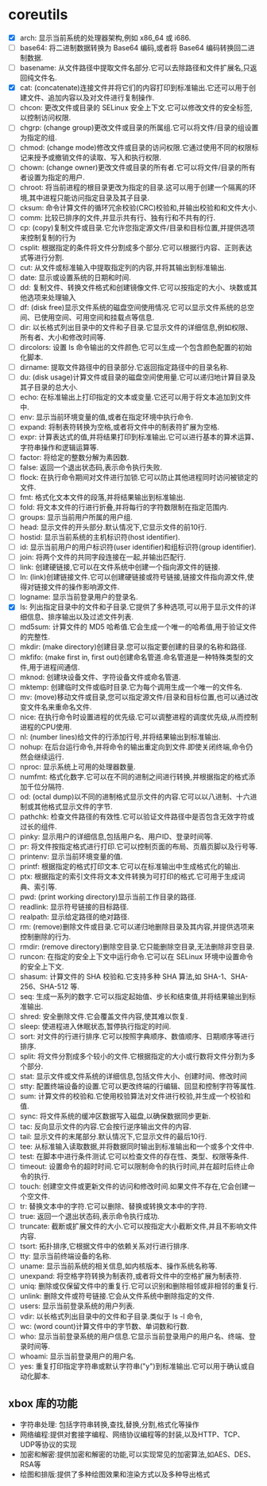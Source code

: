# coreutils

- [x] arch: 显示当前系统的处理器架构,例如 x86_64 或 i686.
- [ ] base64: 将二进制数据转换为 Base64 编码,或者将 Base64 编码转换回二进制数据.
- [ ] basename: 从文件路径中提取文件名部分.它可以去除路径和文件扩展名,只返回纯文件名.
- [x] cat: (concatenate)连接文件并将它们的内容打印到标准输出.它还可以用于创建文件、追加内容以及对文件进行复制操作.
- [ ] chcon: 更改文件或目录的 SELinux 安全上下文.它可以修改文件的安全标签,以控制访问权限.
- [ ] chgrp: (change group)更改文件或目录的所属组.它可以将文件/目录的组设置为指定的组.
- [ ] chmod: (change mode)修改文件或目录的访问权限.它通过使用不同的权限标记来授予或撤销文件的读取、写入和执行权限.
- [ ] chown: (change owner)更改文件或目录的所有者.它可以将文件/目录的所有者设置为指定的用户.
- [ ] chroot: 将当前进程的根目录更改为指定的目录.这可以用于创建一个隔离的环境,其中进程只能访问指定目录及其子目录.
- [ ] cksum: 命令计算文件的循环冗余校验(CRC)校验和,并输出校验和和文件大小.
- [ ] comm: 比较已排序的文件,并显示共有行、独有行和不共有的行.
- [ ] cp: (copy)复制文件或目录.它允许您指定源文件/目录和目标位置,并提供选项来控制复制的行为
- [ ] csplit: 根据指定的条件将文件分割成多个部分.它可以根据行内容、正则表达式等进行分割.
- [ ] cut: 从文件或标准输入中提取指定列的内容,并将其输出到标准输出.
- [ ] date: 显示或设置系统的日期和时间.
- [ ] dd: 复制文件、转换文件格式和创建镜像文件.它可以按指定的大小、块数或其他选项来处理输入
- [ ] df: (disk free)显示文件系统的磁盘空间使用情况.它可以显示文件系统的总空间、已使用空间、可用空间和挂载点等信息.
- [ ] dir: 以长格式列出目录中的文件和子目录.它显示文件的详细信息,例如权限、所有者、大小和修改时间等.
- [ ] dircolors: 设置 ls 命令输出的文件颜色.它可以生成一个包含颜色配置的初始化脚本.
- [ ] dirname: 提取文件路径中的目录部分.它返回指定路径中的目录名称.
- [ ] du: (disk usage)计算文件或目录的磁盘空间使用量.它可以递归地计算目录及其子目录的总大小.
- [ ] echo: 在标准输出上打印指定的文本或变量.它还可以用于将文本追加到文件中.
- [ ] env: 显示当前环境变量的值,或者在指定环境中执行命令.
- [ ] expand: 将制表符转换为空格,或者将文件中的制表符扩展为空格.
- [ ] expr: 计算表达式的值,并将结果打印到标准输出.它可以进行基本的算术运算、字符串操作和逻辑运算等.
- [ ] factor: 将给定的整数分解为素因数.
- [ ] false: 返回一个退出状态码,表示命令执行失败.
- [ ] flock: 在执行命令期间对文件进行加锁.它可以防止其他进程同时访问被锁定的文件.
- [ ] fmt: 格式化文本文件的段落,并将结果输出到标准输出.
- [ ] fold: 将文本文件的行进行折叠,并将每行的字符数限制在指定范围内.
- [ ] groups: 显示当前用户所属的用户组.
- [ ] head: 显示文件的开头部分.默认情况下,它显示文件的前10行.
- [ ] hostid: 显示当前系统的主机标识符(host identifier).
- [ ] id: 显示当前用户的用户标识符(user identifier)和组标识符(group identifier).
- [ ] join: 将两个文件的共同字段连接在一起,并输出匹配行.
- [ ] link: 创建硬链接,它可以在文件系统中创建一个指向源文件的链接.
- [ ] ln: (link)创建链接文件.它可以创建硬链接或符号链接,链接文件指向源文件,使得对链接文件的操作影响源文件.
- [ ] logname: 显示当前登录用户的登录名.
- [x] ls: 列出指定目录中的文件和子目录.它提供了多种选项,可以用于显示文件的详细信息、排序输出以及过滤文件列表.
- [ ] md5sum: 计算文件的 MD5 哈希值.它会生成一个唯一的哈希值,用于验证文件的完整性.
- [ ] mkdir: (make directory)创建目录.您可以指定要创建的目录的名称和路径.
- [ ] mkfifo: (make first in, first out)创建命名管道.命名管道是一种特殊类型的文件,用于进程间通信.
- [ ] mknod: 创建块设备文件、字符设备文件或命名管道.
- [ ] mktemp: 创建临时文件或临时目录.它为每个调用生成一个唯一的文件名.
- [ ] mv: (move)移动文件或目录,您可以指定源文件/目录和目标位置,也可以通过改变文件名来重命名文件.
- [ ] nice: 在执行命令时设置进程的优先级.它可以调整进程的调度优先级,从而控制进程的CPU使用.
- [ ] nl: (number lines)给文件的行添加行号,并将结果输出到标准输出.
- [ ] nohup: 在后台运行命令,并将命令的输出重定向到文件.即使关闭终端,命令仍然会继续运行.
- [ ] nproc: 显示系统上可用的处理器数量.
- [ ] numfmt: 格式化数字.它可以在不同的进制之间进行转换,并根据指定的格式添加千位分隔符.
- [ ] od: (octal dump)以不同的进制格式显示文件的内容.它可以以八进制、十六进制或其他格式显示文件的字节.
- [ ] pathchk: 检查文件路径的有效性.它可以验证文件路径中是否包含无效字符或过长的组件.
- [ ] pinky: 显示用户的详细信息,包括用户名、用户ID、登录时间等.
- [ ] pr: 将文件按指定格式进行打印.它可以控制页面的布局、页眉页脚以及行号等.
- [ ] printenv: 显示当前环境变量的值.
- [ ] printf: 根据指定的格式打印文本.它可以在标准输出中生成格式化的输出.
- [ ] ptx: 根据指定的索引文件将文本文件转换为可打印的格式.它可用于生成词典、索引等.
- [ ] pwd: (print working directory)显示当前工作目录的路径.
- [ ] readlink: 显示符号链接的目标路径.
- [ ] realpath: 显示给定路径的绝对路径.
- [ ] rm: (remove)删除文件或目录.它可以递归地删除目录及其内容,并提供选项来控制删除的行为.
- [ ] rmdir: (remove directory)删除空目录.它只能删除空目录,无法删除非空目录.
- [ ] runcon:  在指定的安全上下文中运行命令.它可以在 SELinux 环境中设置命令的安全上下文.
- [ ] shasum: 计算文件的 SHA 校验和.它支持多种 SHA 算法,如 SHA-1、SHA-256、SHA-512 等.
- [ ] seq:  生成一系列的数字.它可以指定起始值、步长和结束值,并将结果输出到标准输出.
- [ ] shred:  安全删除文件.它会覆盖文件内容,使其难以恢复.
- [ ] sleep:  使进程进入休眠状态,暂停执行指定的时间.
- [ ] sort:  对文件的行进行排序.它可以按照字典顺序、数值顺序、日期顺序等进行排序.
- [ ] split:  将文件分割成多个较小的文件.它根据指定的大小或行数将文件分割为多个部分.
- [ ] stat:  显示文件或文件系统的详细信息,包括文件大小、创建时间、修改时间
- [ ] stty:  配置终端设备的设置.它可以更改终端的行编辑、回显和控制字符等属性.
- [ ] sum:  计算文件的校验和.它使用校验算法对文件进行校验,并生成一个校验和值.
- [ ] sync:  将文件系统的缓冲区数据写入磁盘,以确保数据同步更新.
- [ ] tac: 反向显示文件的内容.它会按行逆序输出文件的内容.
- [ ] tail: 显示文件的末尾部分.默认情况下,它显示文件的最后10行.
- [ ] tee: 从标准输入读取数据,并将数据同时输出到标准输出和一个或多个文件中.
- [ ] test: 在脚本中进行条件测试.它可以检查文件的存在性、类型、权限等条件.
- [ ] timeout: 设置命令的超时时间.它可以限制命令的执行时间,并在超时后终止命令的执行.
- [ ] touch: 创建空文件或更新文件的访问和修改时间.如果文件不存在,它会创建一个空文件.
- [ ] tr: 替换文本中的字符.它可以删除、替换或转换文本中的字符.
- [ ] true: 返回一个退出状态码,表示命令执行成功.
- [ ] truncate: 截断或扩展文件的大小.它可以按指定大小截断文件,并且不影响文件内容.
- [ ] tsort: 拓扑排序,它根据文件中的依赖关系对行进行排序.
- [ ] tty: 显示当前终端设备的名称.
- [ ] uname: 显示当前系统的相关信息,如内核版本、操作系统名称等.
- [ ] unexpand: 将空格字符转换为制表符,或者将文件中的空格扩展为制表符.
- [ ] uniq: 删除或仅保留文件中的重复行.它可以识别和删除相邻或非相邻的重复行.
- [ ] unlink: 删除文件或符号链接.它会从文件系统中删除指定的文件.
- [ ] users: 显示当前登录系统的用户列表.
- [ ] vdir: 以长格式列出目录中的文件和子目录.类似于 ls -l 命令,
- [ ] wc: (word count)计算文件中的字节数、单词数和行数.
- [ ] who:  显示当前登录系统的用户信息.它显示当前登录用户的用户名、终端、登录时间等.
- [ ] whoami: 显示当前登录用户的用户名.
- [ ] yes: 重复打印指定字符串或默认字符串("y")到标准输出.它可以用于确认或自动化脚本.

## xbox 库的功能

- 字符串处理: 包括字符串转换,查找,替换,分割,格式化等操作
- 网络编程:提供对套接字编程、网络协议编程等的封装,以及HTTP、TCP、UDP等协议的实现
- 加密和解密:提供加密和解密的功能,可以实现常见的加密算法,如AES、DES、RSA等
- 绘图和排版:提供了多种绘图效果和渲染方式以及多种导出格式